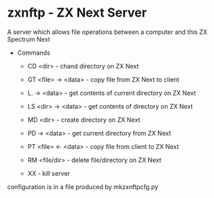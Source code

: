 # zxnftp - ZX Next Server

A server which allows file operations between a computer and this ZX
Spectrum Next

- Commands

    - CD \<dir>                - chand directory on ZX Next

    - GT \<file>     $\rightarrow$ \<data> - copy file from ZX Next to client

    - L.            $\rightarrow$ \<data> - get contents of current directory on ZX Next

    - LS \<dir>      $\rightarrow$ \<data> - get contents of directory on ZX Next

    - MD \<dir>                - create directory on ZX Next

    - PD            $\rightarrow$ \<data> - get current directory from ZX Next

    - PT \<file>     \<- \<data> - copy file from client to ZX Next

    - RM \<file/dir>           - delete file/directory on ZX Next

    - XX                      - kill server

configuration is in a file produced by mkzxnftpcfg.py

